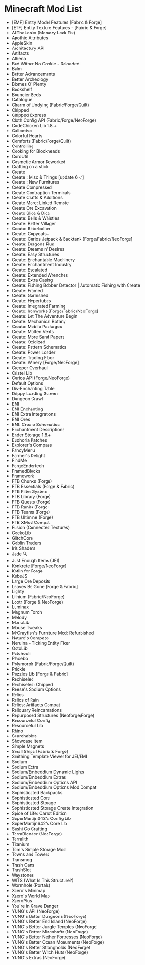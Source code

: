 # Minecraft Mod List

- [EMF] Entity Model Features [Fabric & Forge]
- [ETF] Entity Texture Features - [Fabric & Forge]
- AllTheLeaks (Memory Leak Fix)
- Apothic Attributes
- AppleSkin
- Architectury API
- Artifacts
- Athena
- Bad Wither No Cookie - Reloaded
- Balm
- Better Advancements
- Better Archeology
- Biomes O' Plenty
- Bookshelf
- Bouncier Beds
- Catalogue
- Charm of Undying (Fabric/Forge/Quilt)
- Chipped
- Chipped Express
- Cloth Config API (Fabric/Forge/NeoForge)
- CodeChicken Lib 1.8.+
- Collective
- Colorful Hearts
- Comforts (Fabric/Forge/Quilt)
- Controlling
- Cooking for Blockheads
- CoroUtil
- Cosmetic Armor Reworked
- Crafting on a stick
- Create
- Create : Misc & Things [update 6 ✓]
- Create : New Furnitures
- Create Compressed
- Create Contraption Terminals
- Create Crafts & Additions
- Create More: Linked Remote
- Create Ore Excavation
- Create Slice & Dice
- Create: Bells & Whistles
- Create: Better Villager
- Create: Bitterballen
- Create: Copycats+
- Create: Curios Jetpack & Backtank [Forge/Fabric/NeoForge]
- Create: Dragons Plus
- Create: Dreams n' Desires
- Create: Easy Structures
- Create: Enchantable Machinery
- Create: Enchantment Industry
- Create: Escalated
- Create: Extended Wrenches
- Create: Extra Casing
- Create: Fishing Bobber Detector | Automatic Fishing with Create
- Create: Framed
- Create: Garnished
- Create: Hypertubes
- Create: Integrated Farming
- Create: Ironworks [Forge/Fabric/NeoForge]
- Create: Let The Adventure Begin
- Create: Mechanical Botany
- Create: Mobile Packages
- Create: Molten Vents
- Create: More Sand Papers
- Create: Oxidized
- Create: Pattern Schematics
- Create: Power Loader
- Create: Trading Floor
- Create: Winery [Forge/NeoForge]
- Creeper Overhaul
- Cristel Lib
- Curios API (Forge/NeoForge)
- Default Options
- Dis-Enchanting Table
- Drippy Loading Screen
- Dungeon Crawl
- EMI
- EMI Enchanting
- EMI Extra Integrations
- EMI Ores
- EMI: Create Schematics
- Enchantment Descriptions
- Ender Storage 1.8.+
- Euphoria Patches
- Explorer's Compass
- FancyMenu
- Farmer's Delight
- FindMe
- ForgeEndertech
- FramedBlocks
- Framework
- FTB Chunks (Forge)
- FTB Essentials (Forge & Fabric)
- FTB Filter System
- FTB Library (Forge)
- FTB Quests (Forge)
- FTB Ranks (Forge)
- FTB Teams (Forge)
- FTB Ultimine (Forge)
- FTB XMod Compat
- Fusion (Connected Textures)
- GeckoLib
- GlitchCore
- Goblin Traders
- Iris Shaders
- Jade 🔍
- Just Enough Items (JEI)
- Konkrete [Forge/NeoForge]
- Kotlin for Forge
- KubeJS
- Large Ore Deposits
- Leaves Be Gone [Forge & Fabric]
- Lighty
- Lithium (Fabric/NeoForge)
- Lootr (Forge & NeoForge)
- Luminax
- Magnum Torch
- Melody
- MonoLib
- Mouse Tweaks
- MrCrayfish's Furniture Mod: Refurbished
- Nature's Compass
- Neruina - Ticking Entity Fixer
- OctoLib
- Patchouli
- Placebo
- Polymorph (Fabric/Forge/Quilt)
- Prickle
- Puzzles Lib [Forge & Fabric]
- Rechiseled
- Rechiseled: Chipped
- Reese's Sodium Options
- Relics
- Relics of Rain
- Relics: Artifacts Compat
- Reliquary Reincarnations
- Repurposed Structures (Neoforge/Forge)
- Resourceful Config
- Resourceful Lib
- Rhino
- Searchables
- Showcase Item
- Simple Magnets
- Small Ships [Fabric & Forge]
- Smithing Template Viewer for JEI/EMI
- Sodium
- Sodium Extra
- Sodium/Embeddium Dynamic Lights
- Sodium/Embeddium Extras
- Sodium/Embeddium Options API
- Sodium/Embeddium Options Mod Compat
- Sophisticated Backpacks
- Sophisticated Core
- Sophisticated Storage
- Sophisticated Storage Create Integration
- Spice of Life: Carrot Edition
- SuperMartijn642's Config Lib
- SuperMartijn642's Core Lib
- Sushi Go Crafting
- TerraBlender (NeoForge)
- Terralith
- Titanium
- Tom's Simple Storage Mod
- Towns and Towers
- Transmog
- Trash Cans
- TrashSlot
- Waystones
- WITS (What Is This Structure?)
- Wormhole (Portals)
- Xaero's Minimap
- Xaero's World Map
- XaeroPlus
- You're in Grave Danger
- YUNG's API (NeoForge)
- YUNG's Better Dungeons (NeoForge)
- YUNG's Better End Island (NeoForge)
- YUNG's Better Jungle Temples (NeoForge)
- YUNG's Better Mineshafts (NeoForge)
- YUNG's Better Nether Fortresses (NeoForge)
- YUNG's Better Ocean Monuments (NeoForge)
- YUNG's Better Strongholds (NeoForge)
- YUNG's Better Witch Huts (NeoForge)
- YUNG's Extras (NeoForge)

